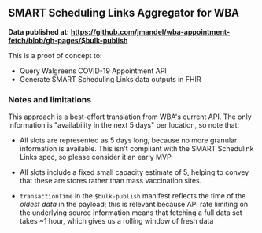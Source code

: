 ## SMART Scheduling Links Aggregator for WBA

**Data published at: https://github.com/jmandel/wba-appointment-fetch/blob/gh-pages/$bulk-publish**

This is a proof of concept to:

* Query Walgreens COVID-19 Appointment API
* Generate SMART Scheduling Links data outputs in FHIR

### Notes and limitations

This approach is a best-effort translation from WBA's current API. The only information is "availability in the next 5 days" per location, so note that:

* All slots are represented as 5 days long, because no more granular information is available. This isn't compliant with the SMART Schedulink Links spec, so please consider it an early MVP

* All slots include a fixed small capacity estimate of 5, helping to convey that these are stores rather than mass vaccination sites.

* `transactionTime` in the `$bulk-publish` manifest reflects the time of the *oldest data* in the payload; this is relevant because API rate limiting on the underlying source information means that fetching a full data set takes ~1 hour, which gives us a rolling window of fresh data
